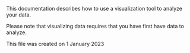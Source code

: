 This documentation describes how to use a visualization tool to analyze your data.

Please note that visualizing data requires that you have first have data to analyze.

This file was created on 1 January 2023